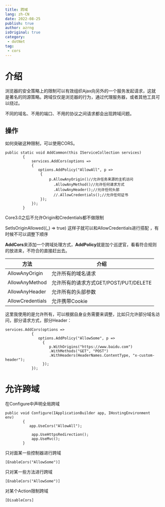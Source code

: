 ```yaml
---
title: 跨域
lang: zh-CN
date: 2022-08-25
publish: true
author: azrng
isOriginal: true
category:
 - dotNet
tag:
 - cors
---
```

# 介绍

浏览器的安全策略上的限制可以有效组织Ajax向另外的一个服务发起请求，这就是著名的同源策略。跨域仅仅是浏览器的行为，通过代理服务器，或者其他工具可以绕过。

不同的域名、不用的端口、不用的协议之间请求都会出现跨域问题。

## 操作

如何突破这种限制，可以使用CORS。

```
public static void AddCommon(this IServiceCollection services)
        {
            services.AddCors(options =>
            {
               options.AddPolicy("AllowAll", p =>
                {
                    p.AllowAnyOrigin()//允许任务来源的主机访问
                      .AllowAnyMethod()//允许任何请求方式
                      .AllowAnyHeader();//允许任何头部
                      //.AllowCredentials();//允许任何证书     
                });
            });
        }
```

Core3.0之后不允许Origin和Credentials都不做限制

SetIsOriginAllowed((_) => true) 这样子就可以和AllowCredentials进行搭配 ，有时候不可以调整下顺序

**AddCors**来添加一个跨域处理方式，**AddPolicy**就是加个巡逻官，看看符合规则的放进来，不符合的直接赶出去。

| **方法**         | **介绍**                              |
| ---------------- | ------------------------------------- |
| AllowAnyOrigin   | 允许所有的域名请求                    |
| AllowAnyMethod   | 允许所有的请求方式GET/POST/PUT/DELETE |
| AllowAnyHeader   | 允许所有的头部参数                    |
| AllowCredentials | 允许携带Cookie                        |

这里我使用的是允许所有，可以根据自身业务需要来调整，比如只允许部分域名访问，部分请求方式，部分Header：

```
services.AddCors(options =>
            {
               options.AddPolicy("AllowSome", p =>
                 {
                    p.WithOrigins("https://www.baidu.com")
                    .WithMethods("GET", "POST")
                    .WithHeaders(HeaderNames.ContentType, "x-custom-header");
                 });
            });
```

# 允许跨域

在Configure中声明全局跨域

```
public void Configure(IApplicationBuilder app, IHostingEnvironment env)
        {
           app.UseCors("AllowAll"); 
           
            app.UseHttpsRedirection();
            app.UseMvc();      
        }
```

只对面某一些控制器进行跨域

```
[EnableCors("AllowSome")]
```

只对某一些方法进行跨域

```
[EnableCors("AllowSome")]
```

对某个Action限制跨域

```
[DisableCors]
```